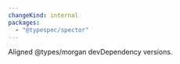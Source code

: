 ```yaml
---
changeKind: internal
packages:
  - "@typespec/spector"
---
```


Aligned @types/morgan devDependency versions.

